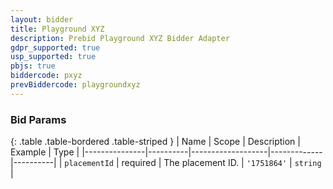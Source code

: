 ```yaml
---
layout: bidder
title: Playground XYZ
description: Prebid Playground XYZ Bidder Adapter
gdpr_supported: true
usp_supported: true
pbjs: true
biddercode: pxyz
prevBiddercode: playgroundxyz
---
```


### Bid Params

{: .table .table-bordered .table-striped }
| Name          | Scope    | Description       | Example     | Type     |
|---------------|----------|-------------------|-------------|----------|
| `placementId` | required | The placement ID. | `'1751864'` | `string` |
